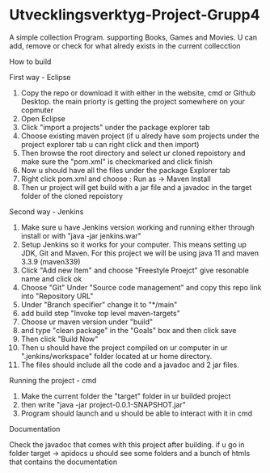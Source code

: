 # Utvecklingsverktyg-Project-Grupp4

A simple collection Program.
supporting Books, Games and Movies.
U can add, remove or check for what alredy exists in the current collecction
 
How to build

First way - Eclipse

1. Copy the repo or download it with either in the website, cmd or Github Desktop. the main priorty is getting the project somewhere on your copmuter
2. Open Eclipse
3. Click "import a projects" under the package explorer tab
4. Choose existing maven project (if u alredy have som projects under the project explorer tab u can right click and then import)
5. Then browse the root directory and select ur cloned repoistory and make sure the "pom.xml" is checkmarked and click finish
6. Now u should have all the files under the package Explorer tab
7. Right click pom.xml and choose : Run as -> Maven Install
8. Then ur project will get build with a jar file and a javadoc in the target folder of the cloned repoistory

Second way - Jenkins

1. Make sure u have Jenkins version working and running either through install or with "java -jar jenkins.war"
2. Setup Jenkins so it works for your computer.
This means setting up JDK, Git and Maven. For this project we will be using java 11 and maven 3.3.9 (maven339)
3. Click "Add new Item" and choose "Freestyle Proejct" give resonable name and click ok
4. Choose "Git" Under "Source code management" and copy this repo link into "Repository URL"
5. Under "Branch specifier" change it to "*/main"
6. add build step "Invoke top level maven-targets"
7. Choose ur maven version under "build"
8. and type "clean package" in the "Goals" box and then click save
9. Then click "Build Now"
10. Then u should have the project compiled on ur computer in ur ".jenkins/workspace" folder located at ur home directory.
11. The files should include all the code and a javadoc and 2 jar files.

Running the project - cmd

1. Make the current folder the "target" folder in ur builded project
2. then write "java -jar project-0.0.1-SNAPSHOT.jar"
3. Program should launch and u should be able to interact with it in cmd

Documentation 

Check the javadoc that comes with this project after building.
if u go in folder target -> apidocs u should see some folders and a bunch of htmls
that contains the documentation
